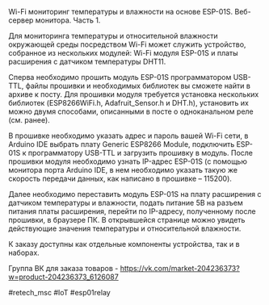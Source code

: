 Wi-Fi мониторинг температуры и влажности на основе ESP-01S. Веб-сервер монитора. Часть 1.

Для мониторинга температуры и относительной влажности окружающей среды посредством Wi-Fi может служить устройство, собранное из нескольких модулей: Wi-Fi модуля ESP-01S и платы расширения с датчиком температуры DHT11. 

Сперва необходимо прошить модуль ESP-01S программатором USB-TTL, файлы прошивки и необходимых библиотек вы сможете найти в архиве к посту. Для прошивки модуля требуется установка нескольких библиотек (ESP8266WiFi.h, Adafruit_Sensor.h и DHT.h), установить их можно двумя способами, описанными в посте о одноканальном реле (см. ранее). 

В прошивке необходимо указать адрес и пароль вашей Wi-Fi сети, в Arduino IDE выбрать плату Generic ESP8266 Module, подключить ESP-01S к программатору USB-TTL и загрузить прошивку в модуль. После прошивки модуля необходимо узнать IP-адрес ESP-01S (с помощью монитора порта Arduino IDE, в нем необходимо указать такую же скорость передачи данных, как написано в прошивке – 115200). 

Далее необходимо переставить модуль ESP-01S на плату расширения с датчиком температуры и влажности, подать питание 5В на разъем питания платы расширения, перейти по IP-адресу, полученному после прошивки, в браузере ПК. В открывшейся странице можно увидеть действующие значения температуры и относительной влажности.

К заказу доступны как отдельные компоненты устройства, так и в наборах.

Группа ВК для заказа товаров - https://vk.com/market-204236373?w=product-204236373_6126087


#retech_msc #IoT #esp01relay
